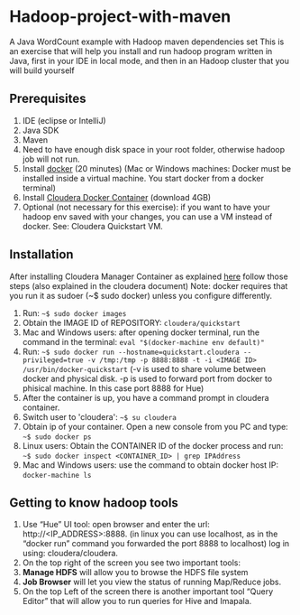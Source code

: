 # Hadoop-project-with-maven
A Java WordCount example with Hadoop maven dependencies set
This is an exercise that will help you install and run hadoop program written in Java, first in your IDE in local mode, and then in an Hadoop cluster that you will build yourself

## Prerequisites
1. IDE (eclipse or IntelliJ)
2. Java SDK
3. Maven
4. Need to have enough disk space in your root folder, otherwise hadoop job will not run.
5. Install [docker](https://docs.docker.com/engine/installation/) (20 minutes)
(Mac or Windows machines: Docker must be installed inside a virtual machine. You start docker from a docker terminal)
6. Install [Cloudera Docker Container](http://www.cloudera.com/content/www/en-us/documentation/enterprise/latest/topics/quickstart_docker_container.html) (download 4GB)
7. Optional (not necessary for this exercise): if you want to have your hadoop env saved with your changes, you can use a VM instead of docker. See: Cloudera Quickstart VM.

## Installation
After installing Cloudera Manager Container as explained [here](http://www.cloudera.com/content/www/en-us/documentation/enterprise/latest/topics/quickstart_docker_container.html) follow those steps (also explained in the cloudera document)
Note: docker requires that you run it as sudoer (~$ sudo docker) unless you configure differently.

1. Run: `~$ sudo docker images`
2. Obtain the IMAGE ID of REPOSITORY: `cloudera/quickstart`
3. Mac and Windows users: after opening docker terminal, run the command in the terminal: `eval "$(docker-machine env default)"`
4. Run: `~$ sudo docker run --hostname=quickstart.cloudera --privileged=true -v /tmp:/tmp -p 8888:8888 -t -i <IMAGE ID> /usr/bin/docker-quickstart`
(-v is used to share volume between docker and physical disk. -p is used to forward port from docker to phisical machine. In this case port 8888 for Hue)
5. After the container is up, you have a command prompt in cloudera container.
6. Switch user to 'cloudera': `~$ su cloudera`
7. Obtain ip of your container. Open a new console from you PC and type: `~$ sudo docker ps`
8. Linux users: Obtain the CONTAINER ID of the docker process and run: `~$ sudo docker inspect <CONTAINER_ID> | grep IPAddress`
9. Mac and Windows users: use the command to obtain docker host IP: `docker-machine ls`
 
## Getting to know hadoop tools

1. Use “Hue” UI tool: open browser and enter the url: http://<IP_ADDRESS>:8888. (in linux you can use localhost, as in the “docker run” command you forwarded the port 8888 to localhost) log in using: cloudera/cloudera.
2. On the top right of the screen you see two important tools: 
  1. **Manage HDFS** will allow you to browse the HDFS file system
  2. **Job Browser** will let you view the status of running Map/Reduce jobs.
3. On the top Left of the screen there is another important tool “Query Editor” that will allow you to run queries for Hive and Imapala.
 


